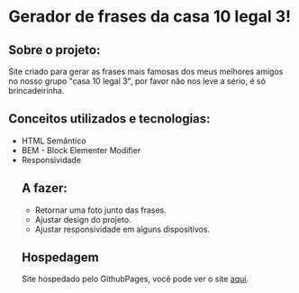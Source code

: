 <h1>Gerador de frases da casa 10 legal 3!</h1>

<h2> Sobre o projeto: </h2>
<p>Site criado para gerar as frases mais famosas dos meus melhores amigos no nosso grupo "casa 10 legal 3", por favor não nos leve a sério, é só brincadeirinha.</p>

<h2>Conceitos utilizados e tecnologias:</h2>
<ul>
  <li>HTML Semântico</li>
<li>BEM - Block Elementer Modifier</li>
  <li>Responsividade</li>

  <h2>A fazer: </h2>
  <ul>
    <li>Retornar uma foto junto das frases.</li>
    <li>Ajustar design do projeto.</li>
    <li>Ajustar responsividade em alguns dispositivos.</li>
  </ul>
  
  <h2>Hospedagem</h2>
  Site hospedado pelo GithubPages, você pode ver o site <a href="https://unverzed.github.io/generatorCasa10/">aqui</a>.
